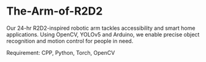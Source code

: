 # The-Arm-of-R2D2

Our 24-hr R2D2-inspired robotic arm tackles accessibility and smart home applications. Using OpenCV, YOLOv5 and Arduino, we enable precise object recognition and motion control for people in need.

Requirement: CPP, Python, Torch, OpenCV

